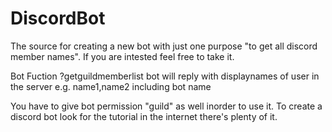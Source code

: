 # DiscordBot
The source for creating a new bot with just one purpose "to get all discord member names". If you are intested feel free to take it.

Bot Fuction
	?getguildmemberlist bot will reply with displaynames of user in the server e.g. name1,name2 including bot name
	
You have to give bot permission "guild" as well inorder to use it.
To create a discord bot look for the tutorial in the internet there's plenty of it. 
